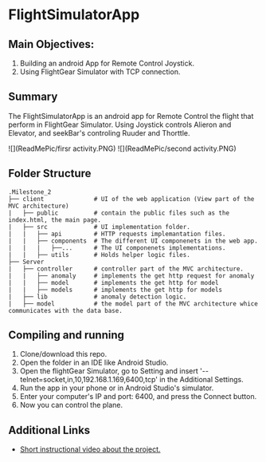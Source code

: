 # FlightSimulatorApp

## Main Objectives:
1. Building an android App for Remote Control Joystick.
2. Using FlightGear Simulator with TCP connection.


## Summary

The FlightSimulatorApp is an android app for Remote Control the flight that perform in FlightGear Simulator. 
Using Joystick controls Alieron and Elevator, and seekBar's controling Ruuder and Thorttle.

![](ReadMePic/firsr activity.PNG)
![](ReadMePic/second activity.PNG)

## Folder Structure

```
.Milestone_2
├── client              # UI of the web application (View part of the MVC architecture)
|   ├── public          # contain the public files such as the index.html, the main page.
|   ├── src             # UI implementation folder.
|   |   ├── api         # HTTP requests implemantation files.	
|   |   ├── components	# The different UI componenets in the web app.
|   |   |   ├──...      # The UI componenets implementations.
|   |   ├── utils       # Holds helper logic files.
├── Server
|   ├── controller      # controller part of the MVC architecture.
|   |   ├── anomaly     # implements the get http request for anomaly
|   |   ├── model       # implements the get http for model 
|   |   ├── models      # implements the get http for models
|   ├── lib             # anomaly detection logic.
|   ├── model           # the model part of the MVC architecture whice communicates with the data base.
```
## Compiling and running
1. Clone/download this repo.
2. Open the folder in an IDE like Android Studio.
3. Open the flightGear Simulator, go to Setting and insert '--telnet=socket,in,10,192.168.1.169,6400,tcp' in the Additional Settings.
4. Run the app in your phone or in Android Studio's simulator.
5. Enter your computer's IP and port: 6400, and press the Connect button. 
6. Now you can control the plane.

## Additional Links
- [Short instructional video about the project.](https://www.youtube.com/watch?v=Rtib_R_Ls4Y)
